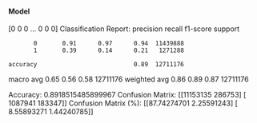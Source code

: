 #### Model
[0 0 0 ... 0 0 0]
Classification Report:
              precision    recall  f1-score   support

           0       0.91      0.97      0.94  11439888
           1       0.39      0.14      0.21   1271288

    accuracy                           0.89  12711176
   macro avg       0.65      0.56      0.58  12711176
weighted avg       0.86      0.89      0.87  12711176

Accuracy: 0.8918515485899967
Confusion Matrix:
[[11153135   286753]
 [ 1087941   183347]]
Confusion Matrix (%):
[[87.74274701  2.25591243]
 [ 8.55893271  1.44240785]]
